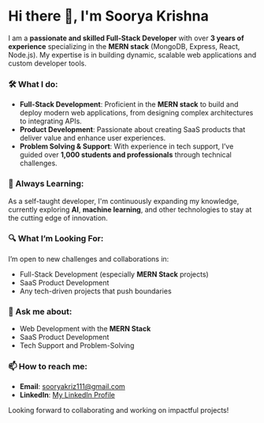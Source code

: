 # Hi there 👋, I'm Soorya Krishna

I am a **passionate and skilled Full-Stack Developer** with over **3 years of experience** specializing in the **MERN stack** (MongoDB, Express, React, Node.js). My expertise is in building dynamic, scalable web applications and custom developer tools.

### 🛠 What I do:
- **Full-Stack Development**: Proficient in the **MERN stack** to build and deploy modern web applications, from designing complex architectures to integrating APIs.
- **Product Development**: Passionate about creating SaaS products that deliver value and enhance user experiences.
- **Problem Solving & Support**: With experience in tech support, I’ve guided over **1,000 students and professionals** through technical challenges.

### 🌱 Always Learning:
As a self-taught developer, I'm continuously expanding my knowledge, currently exploring **AI**, **machine learning**, and other technologies to stay at the cutting edge of innovation.

### 🔍 What I’m Looking For:
I’m open to new challenges and collaborations in:
- Full-Stack Development (especially **MERN Stack** projects)
- SaaS Product Development
- Any tech-driven projects that push boundaries

### 💬 Ask me about:
- Web Development with the **MERN Stack**
- SaaS Product Development
- Tech Support and Problem-Solving

### 📫 How to reach me:
- **Email**: [sooryakriz111@gmail.com](mailto:sooryakriz111@gmail.com)
- **LinkedIn**: [My LinkedIn Profile](#)

Looking forward to collaborating and working on impactful projects!
